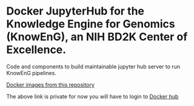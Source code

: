 # Docker JupyterHub for the Knowledge Engine for Genomics (KnowEnG), an NIH BD2K Center of Excellence.
Code and components to build maintainable jupyter hub server to run KnowEnG pipelines.

[Docker images from this repository](https://hub.docker.com/r/aka1spanky/knoweng_jupyterhub_base_image/)

The above link is private for now you will have to login to [Docker hub](https://hub.docker.com)

